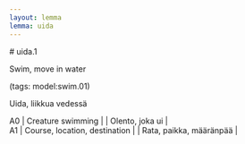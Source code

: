 ```yaml
---
layout: lemma
lemma: uida
---
```


<div class="sense">
# <span class="sensename">uida.1</span>

<span class="description">Swim, move in water</span>

(tags: model:swim.01)

<span class="description">Uida, liikkua vedessä</span>

A0 | Creature swimming |   | Olento, joka ui |  
A1 | Course, location, destination |   | Rata, paikka, määränpää |  

</div>

